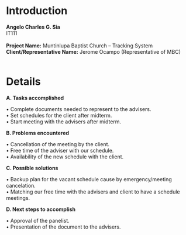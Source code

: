 # Introduction #

**Angelo Charles G. Sia**<br>
IT111<br>
<br>
<b>Project Name:</b> Muntinlupa Baptist Church – Tracking System<br>
<b>Client/Representative Name:</b> Jerome Ocampo (Representative of MBC)<br>
<br>
<h1>Details</h1>
<b>A.	Tasks accomplished</b>

•	Complete documents needed to represent to the advisers.<br>
•	Set schedules for the client after midterm.<br>
•	Start meeting with the advisers after midterm.<br>


<b>B.	Problems encountered</b>

•	Cancellation of the meeting by the client.<br>
•	Free time of the adviser with our schedule.<br>
•	Availability of the new schedule with the client.<br>



<b>C.	Possible solutions</b>

•	Backup plan for the vacant schedule cause by emergency/meeting cancelation.<br>
•	Matching our free time with the advisers and client to have a schedule meetings.<br>


<b>D.	Next steps to accomplish</b>

•	Approval of the panelist.<br>
•	Presentation of the document to the advisers.<br>